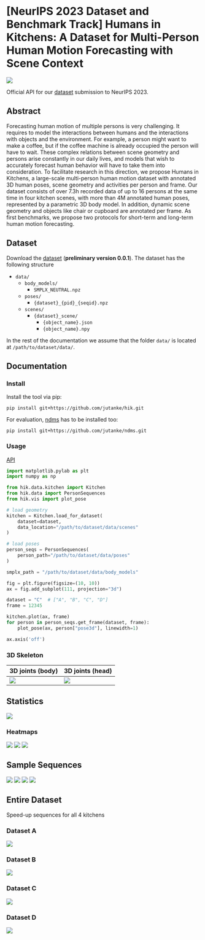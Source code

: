# [NeurIPS 2023 Dataset and Benchmark Track] Humans in Kitchens: A Dataset for Multi-Person Human Motion Forecasting with Scene Context
![](https://github.com/jutanke/hik/blob/main/documentation/data/A_32450.mp4.gif)

Official API for our [dataset](https://github.com/jutanke/hik/blob/main/documentation/data/neurips_camready.pdf) submission to NeurIPS 2023.

## Abstract
Forecasting human motion of multiple persons is very challenging. It requires to model the interactions between humans and the interactions with objects and the environment. For example, a person might want to make a coffee, but if the coffee machine is already occupied the person will have to wait. These complex relations between scene geometry and persons arise constantly in our daily lives, and models that wish to accurately forecast human behavior will have to take them into consideration. To facilitate research in this direction, we propose Humans in Kitchens, a large-scale multi-person human motion dataset with annotated 3D human poses, scene geometry and activities per person and frame. Our dataset consists of over 7.3h recorded data of up to 16 persons at the same time in four kitchen scenes, with more than 4M annotated human poses, represented by a parametric 3D body model. In addition, dynamic scene geometry and objects like chair or cupboard are annotated per frame. As first benchmarks, we propose two protocols for short-term and long-term human motion forecasting.


## Dataset
Download the [dataset](https://drive.google.com/file/d/1ctMoU8PcBSUQtJWuLIPhomhEsh3Pg0bf/view?usp=drive_link) (**preliminary version 0.0.1**).
The dataset has the following structure
* `data/`
    * `body_models/`
        * `SMPLX_NEUTRAL.npz`
    * `poses/`
        * `{dataset}_{pid}_{seqid}.npz`
    * `scenes/`
        * `{dataset}_scene/`
            * `{object_name}.json`
            * `{object_name}.npy`

In the rest of the documentation we assume that the folder `data/` is located at `/path/to/dataset/data/`.

## Documentation
### Install
Install the tool via pip:
```
pip install git+https://github.com/jutanke/hik.git
```

For evaluation, [ndms](https://github.com/jutanke/ndms) has to be installed too:
```
pip install git+https://github.com/jutanke/ndms.git
```

### Usage
[API](https://github.com/jutanke/hik/blob/main/documentation/api.md)
```python
import matplotlib.pylab as plt
import numpy as np

from hik.data.kitchen import Kitchen
from hik.data import PersonSequences
from hik.vis import plot_pose

# load geometry
kitchen = Kitchen.load_for_dataset(
    dataset=dataset,
    data_location="/path/to/dataset/data/scenes"
)

# load poses
person_seqs = PersonSequences(
    person_path="/path/to/dataset/data/poses"
)

smplx_path = "/path/to/dataset/data/body_models"

fig = plt.figure(figsize=(10, 10))
ax = fig.add_subplot(111, projection="3d")

dataset = "C"  # ["A", "B", "C", "D"]
frame = 12345

kitchen.plot(ax, frame)
for person in person_seqs.get_frame(dataset, frame):
    plot_pose(ax, person["pose3d"], linewidth=1)

ax.axis('off')
```

### 3D Skeleton

| 3D joints (body)  | 3D joints (head) |
| ------------- | ------------- |
| ![](https://github.com/jutanke/hik/blob/main/documentation/data/skeleton_jids.png)  | ![](https://github.com/jutanke/hik/blob/main/documentation/data/skeleton_jids_head.png) |


## Statistics

![](https://github.com/jutanke/hik/blob/main/documentation/data/count_pose.png)

### Heatmaps
![](https://github.com/jutanke/hik/blob/main/documentation/data/heatmaps.png)
![](https://github.com/jutanke/hik/blob/main/documentation/data/heatmaps2.png)
![](https://github.com/jutanke/hik/blob/main/documentation/data/heatmaps3.png)

## Sample Sequences

![](https://github.com/jutanke/hik/blob/main/documentation/data/A_32450.mp4.gif)
![](https://github.com/jutanke/hik/blob/main/documentation/data/outB.mp4.gif)
![](https://github.com/jutanke/hik/blob/main/documentation/data/outC.mp4.gif)
![](https://github.com/jutanke/hik/blob/main/documentation/data/outD.mp4.gif)

## Entire Dataset
Speed-up sequences for all 4 kitchens

### Dataset A
![](https://github.com/jutanke/hik/blob/main/documentation/data/A_fast2.mp4.gif)
### Dataset B
![](https://github.com/jutanke/hik/blob/main/documentation/data/B_fast.mp4.gif)
### Dataset C
![](https://github.com/jutanke/hik/blob/main/documentation/data/C_fast.mp4.gif)
### Dataset D
![](https://github.com/jutanke/hik/blob/main/documentation/data/D_fast.mp4.gif)
